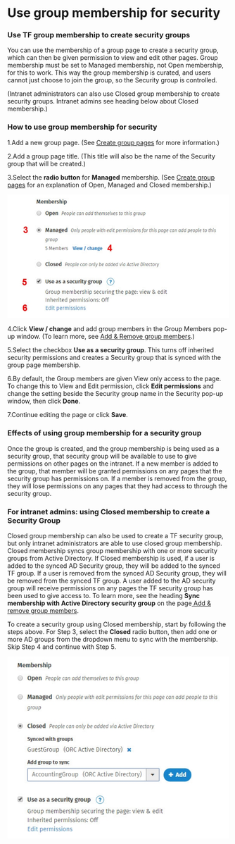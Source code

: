 # Use group membership for security



### Use TF group membership to create security groups

You can use the membership of a group page to create a security group, which can then be given permission to view and edit other pages. Group membership must be set to Managed membership, not Open membership, for this to work. This way the group membership is curated, and users cannot just choose to join the group, so the Security group is controlled.  
  
\(Intranet administrators can also use Closed group membership to create security groups. Intranet admins see heading below about Closed membership.\)

### How to use group membership for security

1.Add a new group page. \(See [Create group pages](../add-pages-and-sections/add-a-group-page/create-group-pages.md) for more information.\)

2.Add a group page title. \(This title will also be the name of the Security group that will be created.\)

3.Select the **radio button** for **Managed** membership. \(See [Create group pages](../add-pages-and-sections/add-a-group-page/create-group-pages.md) for an explanation of Open, Managed and Closed membership.\)

![](../../.gitbook/assets/1%20%2840%29.jpg)



4.Click **View / change** and add group members in the Group Members pop-up window. \(To learn more, see [Add & Remove group members](https://community.thoughtfarmer.com/content/105812).\)

5.Select the checkbox **Use as a security group**. This turns off inherited security permissions and creates a Security group that is synced with the group page membership.

6.By default, the Group members are given View only access to the page. To change this to View and Edit permission, click **Edit permissions** and change the setting beside the Security group name in the Security pop-up window, then click **Done**.

7.Continue editing the page or click **Save**.

### Effects of using group membership for a security group

Once the group is created, and the group membership is being used as a security group, that security group will be available to use to give permissions on other pages on the intranet. If a new member is added to the group, that member will be granted permissions on any pages that the security group has permissions on. If a member is removed from the group, they will lose permissions on any pages that they had access to through the security group.

### For intranet admins: using Closed membership to create a Security Group

Closed group membership can also be used to create a TF security group, but only intranet administrators are able to use closed group membership. Closed membership syncs group membership with one or more security groups from Active Directory. If Closed membership is used, if a user is added to the synced AD Security group, they will be added to the synced TF group. If a user is removed from the synced AD Security group, they will be removed from the synced TF group. A user added to the AD security group will receive permissions on any pages the TF security group has been used to give access to. To learn more, see the heading **Sync membership with Active Directory security group** on the page[ Add & remove group members](../add-pages-and-sections/add-a-group-page/add-and-remove-group-members.md).  
  
To create a security group using Closed membership, start by following the steps above. For Step 3, select the **Closed** radio button, then add one or more AD groups from the dropdown menu to sync with the membership. Skip Step 4 and continue with Step 5.

![](../../.gitbook/assets/2%20%2824%29.jpg)



